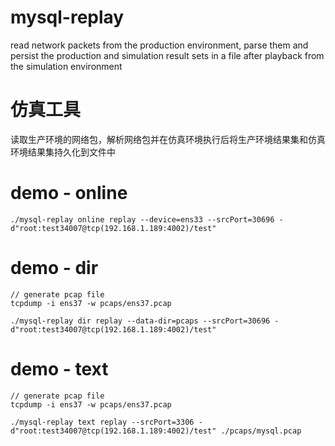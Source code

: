 # mysql-replay
read network packets from the production environment, parse them and persist
the production and simulation result sets in a file after playback from the
simulation environment

# 仿真工具
读取生产环境的网络包，解析网络包并在仿真环境执行后将生产环境结果集和仿真环境结果集持久化到文件中


# demo - online
```
./mysql-replay online replay --device=ens33 --srcPort=30696 -d"root:test34007@tcp(192.168.1.189:4002)/test"
```

# demo - dir
```
// generate pcap file
tcpdump -i ens37 -w pcaps/ens37.pcap

./mysql-replay dir replay --data-dir=pcaps --srcPort=30696 -d"root:test34007@tcp(192.168.1.189:4002)/test"
```

# demo - text
```
// generate pcap file
tcpdump -i ens37 -w pcaps/ens37.pcap

./mysql-replay text replay --srcPort=3306 -d"root:test34007@tcp(192.168.1.189:4002)/test" ./pcaps/mysql.pcap
```
